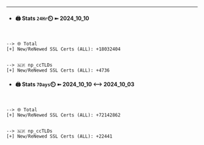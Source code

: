 

---
- #### 🖨️ **Stats** `24Hr`⏲️ ➼ 2024_10_10
```console


--> 🌐 Total
[+] New/ReNewed SSL Certs (ALL): +18032404


--> 🇳🇵 np_ccTLDs
[+] New/ReNewed SSL Certs (ALL): +4736

```

- #### 🖨️ **Stats** `7Days`⏲️ ➼ 2024_10_10 <--> 2024_10_03
```console


--> 🌐 Total
[+] New/ReNewed SSL Certs (ALL): +72142862


--> 🇳🇵 np_ccTLDs
[+] New/ReNewed SSL Certs (ALL): +22441

```

